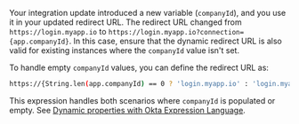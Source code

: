    Your integration update introduced a new variable (`companyId`), and you use it in your updated redirect URL. The redirect URL changed from `https://login.myapp.io` to `https://login.myapp.io?connection={app.companyId}`. In this case, ensure that the dynamic redirect URL is also valid for existing instances where the `companyId` value isn't set.

   To handle empty `companyId` values, you can define the redirect URL as:

   ```bash
   https://{String.len(app.companyId) == 0 ? 'login.myapp.io' : 'login.myapp.io?connection=' + app.companyId}
   ```

   This expression handles both scenarios where `companyId` is populated or empty. See [Dynamic properties with Okta Expression Language](/docs/guides/submit-oin-app/openidconnect/main/#dynamic-properties-with-okta-expression-language).
